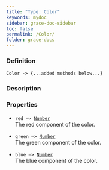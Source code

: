 ```yaml
---
title: "Type: Color"
keywords: mydoc
sidebar: grace-doc-sidebar
toc: false
permalink: /Color/
folder: grace-docs
---
```


### Definition
`Color -> {...added methods below...}`

### Description

### Properties
- `red —> `[`Number`](/grace-documentation/404)  
The red component of the color.
  
- `green —> `[`Number`](/grace-documentation/404)  
The green component of the color.
  
- `blue —> `[`Number`](/grace-documentation/404)  
The blue component of the color.
  
